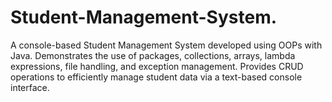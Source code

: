 # Student-Management-System.
A console-based Student Management System developed using OOPs with Java. Demonstrates the use of packages, collections, arrays, lambda expressions, file handling, and exception management. Provides CRUD operations to efficiently manage student data via a text-based console interface.

